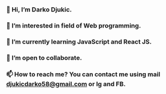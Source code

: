### 👋 Hi, I’m Darko Djukic.
### 👀 I’m interested in field of Web programming.
### 🌱 I’m currently learning JavaScript and React JS.
### 💞️ I’m open to collaborate.
### 📫 How to reach me? You can contact me using mail djukicdarko58@gmail.com or Ig and FB.


